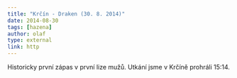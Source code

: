 ```yaml
---
title: "Krčín - Draken (30. 8. 2014)"
date: 2014-08-30
tags: [hazena]
author: olaf
type: external
link: http
---
```


Historicky první zápas v první lize mužů. Utkání jsme v Krčíně prohráli 15:14.